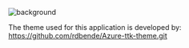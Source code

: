 ![background](https://user-images.githubusercontent.com/34188200/224317301-48a0d7c9-169a-46a9-82b5-71fcf03d54d4.png)


The theme used for this application is developed by: https://github.com/rdbende/Azure-ttk-theme.git


